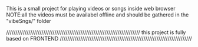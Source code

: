This is a small project for playing videos or songs inside web browser <br>
NOTE:all the videos must be availabel offline and should be gathered in the "vibeSngs/" folder

////////////////////////////////////////////////////////////////////////
this project is fully based on FRONTEND
///////////////////////////////////////////////////////////////////////
